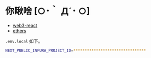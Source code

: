 # 你瞅啥 [○･｀ Д´･ ○]

- [web3-react](https://github.com/NoahZinsmeister/web3-react/)
- [ethers](https://docs.ethers.io/)

`.env.local` 如下。

```sh
NEXT_PUBLIC_INFURA_PROJECT_ID=********************************

```
